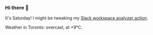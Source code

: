### Hi there :wave:

It's Saturday! I might be tweaking my [Slack workspace analyzer action](https://github.com/bewuethr/slack-analyzer).

Weather in Toronto: overcast, at +9°C.
